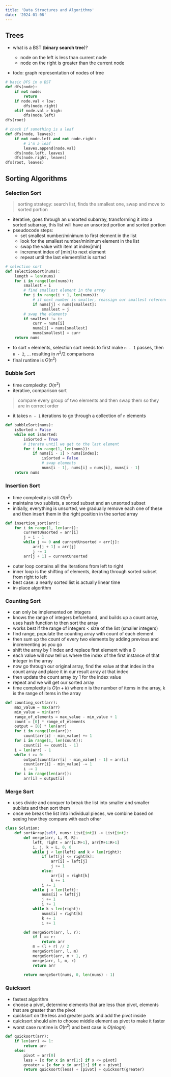 ```yaml
---
title: 'Data Structures and Algorithms'
date: '2024-01-08'
---
```


## Trees 

- what is a BST (**binary search tree**)?
    - node on the left is less than current node
    - node on the right is greater than the current node 

- todo: graph representation of nodes of tree 

```python
# basic DFS in a BST
def dfs(node):
    if not node:
        return 
    if node.val < low:
        dfs(node.right)
    elif node.val > high:
        dfs(node.left)
dfs(root)
```

```python
# check if something is a leaf
def dfs(node, leaves):
    if not node.left and not node.right:
        # i'm a leaf
        leaves.append(node.val) 
    dfs(node.left, leaves)
    dfs(node.right, leaves)
dfs(root, leaves)
```

## Sorting Algorithms 

### Selection Sort

> sorting strategy: search list, finds the smallest one, swap and move to sorted portion

- iterative, goes through an unsorted subarray, transforming it into a sorted subarray, this list will have an unsorted portion and sorted portion 
- pseudocode steps:
    - set smallest number/minimum to first element in the list
    - look for the smallest number/minimum element in the list
    - swap the value with item at index[min]
    - increment index of [min] to next element 
    - repeat until the last element/list is sorted 


```python
# selection sort
def selectionSort(nums):
    length = len(nums)
    for i in range(len(nums)):
        smallest = i 
        # find smallest element in the array
        for j in range(i + 1, len(nums)):
            # if next number is smaller, reassign our smallest reference
            if nums[j] < nums[smallest]:
                smallest = j 
        # swap the elements 
        if smallest != i:
            curr = nums[i]
            nums[i] = nums[smallest]
            nums[smallest] = curr
    return nums
```

- to sort `n` elements, selection sort needs to first make `n - 1` passes, then `n - 2`, ... resulting in $n^2/2$ comparisons
- final runtime is $O(n^2)$

### Bubble Sort

- time complexity: $O(n^2)$
- iterative, comparison sort 

> compare every group of two elements and then swap them so they are in correct order

- it takes `n - 1` iterations to go through a collection of `n` elements 

```python
def bubbleSort(nums):
    isSorted = False
    while not isSorted:
        isSorted = True
        # iterate until we get to the last element
        for i in range(1, len(nums)):
            if nums[i - 1] > nums[index]:
                isSorted = False
                # swap elements
                nums[i - 1], nums[i] = nums[i], nums[i - 1]
    return nums
```

### Insertion Sort

- time complexity is still $O(n^2)$
- maintains two sublists, a sorted subset and an unsorted subset
- initially, everything is unsorted, we gradually remove each one of these and then insert them in the right position in the sorted array

```python
def insertion_sort(arr):
    for i in range(1, len(arr)):
        currentUnsorted = arr[i]
        j = i - 1
        while j >= 0 and currentUnsorted < arr[j]:
            arr[j + 1] = arr[j]
            j -= 1
        arr[j + 1] = currentUnsorted
```

- outer loop contains all the iterations from left to right
- inner loop is the shifting of elements, iterating through sorted subset from right to left
- best case: a nearly sorted list is actually linear time 
- in-place algorithm 

### Counting Sort 

- can only be implemented on integers
- knows the range of integers beforehand, and builds up a count array, uses hash function to then sort the array
- works best if the range of integers < size of the list (smaller integers)
- find range, populate the counting array with count of each element 
- then sum up the count of every two elements by adding previous and incrementing as you go 
- shift the array by 1 index and replace first element with a 0 
- each value will now tell us where the index of the first instance of that integer in the array
- now go through our original array, find the value at that index in the count array and place it in our result array at that index
- then update the count array by 1 for the index value 
- repeat and we will get our sorted array
- time complexity is $O(n + k)$ where n is the number of items in the array, k is the range of items in the array

```python
def counting_sort(arr):
    max_value = max(arr)
    min_value = min(arr)
    range_of_elements = max_value - min_value + 1
    count = [0] * range_of_elements
    output = [0] * len(arr)
    for i in range(len(arr)):
        count[arr[i] - min_value] += 1
    for i in range(1, len(count)):
        count[i] += count[i - 1]
    i = len(arr) - 1
    while i >= 0:
        output[count[arr[i] - min_value] - 1] = arr[i]
        count[arr[i] - min_value] -= 1
        i -= 1
    for i in range(len(arr)):
        arr[i] = output[i]
```

### Merge Sort 

- uses divide and conquer to break the list into smaller and smaller sublists and then sort them 
- once we break the list into individual pieces, we combine based on seeing how they compare with each other

```py
class Solution:
    def sortArray(self, nums: List[int]) -> List[int]:
        def merge(arr, L, M, R):
            left, right = arr[L:M+1], arr[M+1:R+1]
            i, j, k = L, 0, 0
            while j < len(left) and k < len(right):
                if left[j] <= right[k]:
                    arr[i] = left[j]
                    j += 1
                else:
                    arr[i] = right[k]
                    k += 1
                i += 1
            while j < len(left):
                nums[i] = left[j]
                j += 1
                i += 1
            while k < len(right):
                nums[i] = right[k]
                k += 1
                i += 1

        def mergeSort(arr, l, r):
            if l == r:
                return arr
            m = (l + r) // 2
            mergeSort(arr, l, m)
            mergeSort(arr, m + 1, r)
            merge(arr, l, m, r)
            return arr
        
        return mergeSort(nums, 0, len(nums) - 1)
```

### Quicksort 

- fastest algorithm
- choose a pivot, determine elements that are less than pivot, elements that are greater than the pivot
- quicksort on the less and greater parts and add the pivot inside 
- quicksort should aim to choose middle element as pivot to make it faster
- worst case runtime is $O(n^2)$ and best case is $O(nlogn)$

```py
def quicksort(arr):
    if len(arr) <= 1:
        return arr
    else:
        pivot = arr[0]
        less = [x for x in arr[1:] if x <= pivot]
        greater = [x for x in arr[1:] if x > pivot]
        return quicksort(less) + [pivot] + quicksort(greater)
```


 